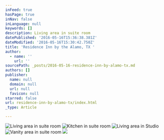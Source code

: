 ```yaml
---
inFeed: true
hasPage: true
inNav: false
inLanguage: null
keywords: []
description: Living area in suite room
datePublished: '2016-05-16T15:36:38.381Z'
dateModified: '2016-05-16T15:30:42.750Z'
title: 'Residence Inn by the Alamo, TX '
author:
  - name: ''
    url: ''
sourcePath: _posts/2016-05-16-residence-inn-by-alamo-tx.md
authors: []
publisher:
  name: null
  domain: null
  url: null
  favicon: null
starred: false
url: residence-inn-by-alamo-tx/index.html
_type: Article

---
```

![Living area in suite room](https://the-grid-user-content.s3-us-west-2.amazonaws.com/6022ff0e-eb99-491e-be84-18b02c85870b.jpg)
![Kitchen in suite room](https://the-grid-user-content.s3-us-west-2.amazonaws.com/2b3abc3c-9eff-4a95-958d-423bcfc09347.jpg)
![Living area in Studio](https://the-grid-user-content.s3-us-west-2.amazonaws.com/f0494334-a535-44e8-8f4c-d3dd7492e473.jpg)
![Vanity area in suite room](https://the-grid-user-content.s3-us-west-2.amazonaws.com/8d442009-f5e6-4e25-b361-baf64bcf7beb.jpg)
![](https://the-grid-user-content.s3-us-west-2.amazonaws.com/5b02524a-45b0-4699-8e6d-3e1bd1d3dc1d.jpg)